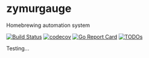 # zymurgauge

Homebrewing automation system

[![Build Status](https://github.com/benjaminbartels/zymurgauge/workflows/Build/badge.svg)](https://github.com/benjaminbartels/zymurgauge/actions?query=workflow%3ABuild)
[![codecov](https://codecov.io/gh/benjaminbartels/zymurgauge/branch/master/graph/badge.svg)](https://codecov.io/gh/benjaminbartels/zymurgauge)
[![Go Report Card](https://goreportcard.com/badge/github.com/benjaminbartels/zymurgauge)](https://goreportcard.com/report/github.com/benjaminbartels/zymurgauge)
[![TODOs](https://badgen.net/https/api.tickgit.com/badgen/github.com/benjaminbartels/zymurgauge)](https://www.tickgit.com/browse?repo=github.com/benjaminbartels/zymurgauge)

Testing...
